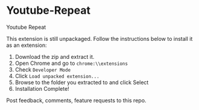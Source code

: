Youtube-Repeat
==============

Youtube Repeat

This extension is still unpackaged. Follow the instructions below to install it as an extension:

1. Download the zip and extract it.
2. Open Chrome and go to `chrome:\\extensions`
3. Check `Developer Mode`
4. Click `Load unpacked extension...`
5. Browse to the folder you extracted to and click Select
6. Installation Complete!

Post feedback, comments, feature requests to this repo.
